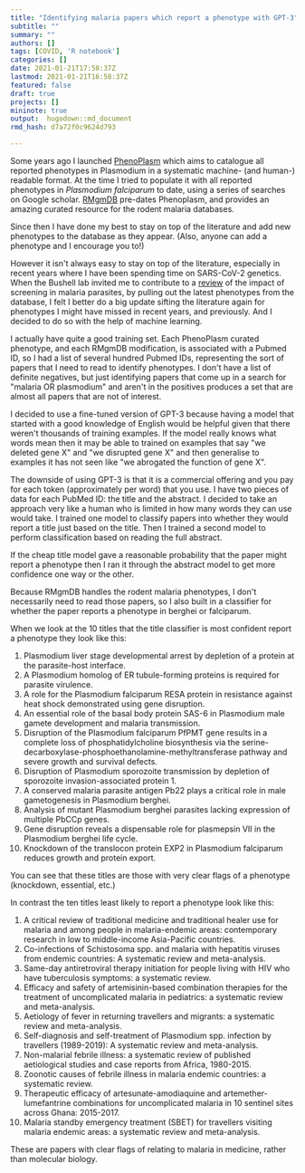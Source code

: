 ```yaml
---
title: "Identifying malaria papers which report a phenotype with GPT-3"
subtitle: ""
summary: ""
authors: []
tags: [COVID, 'R notebook']
categories: []
date: 2021-01-21T17:58:37Z
lastmod: 2021-01-21T16:58:37Z
featured: false
draft: true
projects: []
mininote: true
output:  hugodown::md_document  
rmd_hash: d7a72f0c9624d793

---
```


Some years ago I launched [PhenoPlasm](http://phenoplasm.org) which aims to catalogue all reported phenotypes in Plasmodium in a systematic machine- (and human-) readable format. At the time I tried to populate it with all reported phenotypes in *Plasmodium falciparum* to date, using a series of searches on Google scholar. [RMgmDB](https://www.pberghei.eu/) pre-dates Phenoplasm, and provides an amazing curated resource for the rodent malaria databases.

Since then I have done my best to stay on top of the literature and add new phenotypes to the database as they appear. (Also, anyone can add a phenotype and I encourage you to!)

However it isn't always easy to stay on top of the literature, especially in recent years where I have been spending time on SARS-CoV-2 genetics. When the Bushell lab invited me to contribute to a [review](https://portlandpress.com/biochemsoctrans/article/doi/10.1042/BST20210281/231360/CRISPR-Cas9-and-genetic-screens-in-malaria) of the impact of screening in malaria parasites, by pulling out the latest phenotypes from the database, I felt I better do a big update sifting the literature again for phenotypes I might have missed in recent years, and previously. And I decided to do so with the help of machine learning.

I actually have quite a good training set. Each PhenoPlasm curated phenotype, and each RMgmDB modification, is associated with a Pubmed ID, so I had a list of several hundred Pubmed IDs, representing the sort of papers that I need to read to identify phenotypes. I don't have a list of definite negatives, but just identifying papers that come up in a search for "malaria OR plasmodium" and aren't in the positives produces a set that are almost all papers that are not of interest.

I decided to use a fine-tuned version of GPT-3 because having a model that started with a good knowledge of English would be helpful given that there weren't thousands of training examples. If the model really knows what words mean then it may be able to trained on examples that say "we deleted gene X" and "we disrupted gene X" and then generalise to examples it has not seen like "we abrogated the function of gene X".

The downside of using GPT-3 is that it is a commercial offering and you pay for each token (approximately per word) that you use. I have two pieces of data for each PubMed ID: the title and the abstract. I decided to take an approach very like a human who is limited in how many words they can use would take. I trained one model to classify papers into whether they would report a title just based on the title. Then I trained a second model to perform classification based on reading the full abstract.

If the cheap title model gave a reasonable probability that the paper might report a phenotype then I ran it through the abstract model to get more confidence one way or the other.

Because RMgmDB handles the rodent malaria phenotypes, I don't necessarily need to read those papers, so I also built in a classifier for whether the paper reports a phenotype in berghei or falciparum.

When we look at the 10 titles that the title classifier is most confident report a phenotype they look like this:


1. Plasmodium liver stage developmental arrest by depletion of a protein at the parasite-host interface.	
1. A Plasmodium homolog of ER tubule-forming proteins is required for parasite virulence.	
1. A role for the Plasmodium falciparum RESA protein in resistance against heat shock demonstrated using gene disruption.	
1. An essential role of the basal body protein SAS-6 in Plasmodium male gamete development and malaria transmission.	
1. Disruption of the Plasmodium falciparum PfPMT gene results in a complete loss of phosphatidylcholine biosynthesis via the serine-decarboxylase-phosphoethanolamine-methyltransferase pathway and severe growth and survival defects.	
1. Disruption of Plasmodium sporozoite transmission by depletion of sporozoite invasion-associated protein 1.	
1. A conserved malaria parasite antigen Pb22 plays a critical role in male gametogenesis in Plasmodium berghei.	
1. Analysis of mutant Plasmodium berghei parasites lacking expression of multiple PbCCp genes.	
1. Gene disruption reveals a dispensable role for plasmepsin VII in the Plasmodium berghei life cycle.	
1. Knockdown of the translocon protein EXP2 in Plasmodium falciparum reduces growth and protein export.


You can see that these titles are those with very clear flags of a phenotype (knockdown, essential, etc.)

In contrast the ten titles least likely to report a phenotype look like this:

1. A critical review of traditional medicine and traditional healer use for malaria and among people in malaria-endemic areas: contemporary research in low to middle-income Asia-Pacific countries.	
1. Co-infections of Schistosoma spp. and malaria with hepatitis viruses from endemic countries: A systematic review and meta-analysis.	
1. Same-day antiretroviral therapy initiation for people living with HIV who have tuberculosis symptoms: a systematic review.	
1. Efficacy and safety of artemisinin-based combination therapies for the treatment of uncomplicated malaria in pediatrics: a systematic review and meta-analysis.	
1. Aetiology of fever in returning travellers and migrants: a systematic review and meta-analysis.	
1. Self-diagnosis and self-treatment of Plasmodium spp. infection by travellers (1989-2019): A systematic review and meta-analysis.	
1. Non-malarial febrile illness: a systematic review of published aetiological studies and case reports from Africa, 1980-2015.	
1. Zoonotic causes of febrile illness in malaria endemic countries: a systematic review.	
1. Therapeutic efficacy of artesunate-amodiaquine and artemether-lumefantrine combinations for uncomplicated malaria in 10 sentinel sites across Ghana: 2015-2017.	
1. Malaria standby emergency treatment (SBET) for travellers visiting malaria endemic areas: a systematic review and meta-analysis.


These are papers with clear flags of relating to malaria in medicine, rather than molecular biology.


